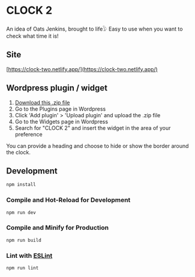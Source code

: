 # CLOCK 2

An idea of Oats Jenkins, brought to life𓅱
Easy to use when you want to check what time it is!

## Site

[https://clock-two.netlify.app/](https://clock-two.netlify.app/)

## Wordpress plugin / widget

1. [Download this .zip file](https://github.com/LennartJKlein/oats-jenkins-clock-2/blob/master/wordpress-plugin/clock-two-wp-widget-v1.0.0.zip?raw=true)
2. Go to the Plugins page in Wordpress
3. Click 'Add plugin' > 'Upload plugin' and upload the .zip file
4. Go to the Widgets page in Wordpress
5. Search for "CLOCK 2" and insert the widget in the area of your preference

You can provide a heading and choose to hide or show the border around the clock.

## Development

```sh
npm install
```

### Compile and Hot-Reload for Development

```sh
npm run dev
```

### Compile and Minify for Production

```sh
npm run build
```

### Lint with [ESLint](https://eslint.org/)

```sh
npm run lint
```
